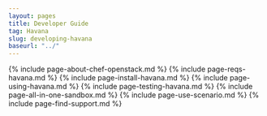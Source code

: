 ```yaml
---
layout: pages
title: Developer Guide
tag: Havana
slug: developing-havana
baseurl: "../"
---
```


{% include page-about-chef-openstack.md %}
{% include page-reqs-havana.md %}
{% include page-install-havana.md %}
{% include page-using-havana.md %}
{% include page-testing-havana.md %}
{% include page-all-in-one-sandbox.md %}
{% include page-use-scenario.md %}
{% include page-find-support.md %}